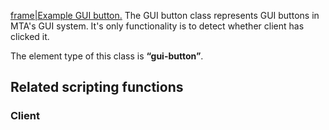 [frame|Example GUI button.](/Image:Gui-button.png.md "wikilink") The GUI button class represents GUI buttons in MTA's GUI system. It's only functionality is to detect whether client has clicked it.

The element type of this class is **“gui-button”**.

Related scripting functions
---------------------------

### Client
